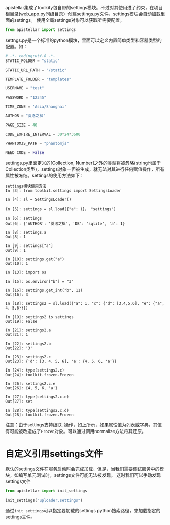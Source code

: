 apistellar集成了toolkity包自带的settings模块。不过对其使用进了约束，在项目根目录(web_app.py同级目录）创建settings.py文件，settings模块会自动加载里面的settings。
使用全局settings对象可以获取所需要配置。
```python
from apistellar import settings
```
settngs.py是一个标准的python模块，里面可以定义内置简单类型和容器类型的配置。如：
```python
# -*- coding:utf-8 -*-
STATIC_FOLDER = "static"

STATIC_URL_PATH = "/static"

TEMPLATE_FOLDER = "templates"

USERNAME = "test"

PASSWORD = "12345"

TIME_ZONE = 'Asia/Shanghai'

AUTHOR = "夏洛之枫"

PAGE_SIZE = 40

CODE_EXPIRE_INTERVAL = 30*24*3600

PHANTOMJS_PATH = "phantomjs"

NEED_CODE = False

```

settings.py里面定义的[Collection, Number]之外的类型将被忽略(string也属于Collection类型)，settings对象一但被生成，就无法对其进行任何赋值操作，所有属性被冻结。settings的使用方法如下：
```
settings模块使用方法
In [3]: from toolkit.settings import SettingsLoader

In [4]: sl = SettingsLoader()
 
In [5]: settings = sl.load({"a": 1}， "settings")
 
In [6]: settings
Out[6]: {'AUTHOR': '夏洛之枫', 'DB': 'sqlite', 'a': 1}
 
In [8]: settings.a
Out[8]: 1
 
In [9]: settings["a"]
Out[9]: 1
 
In [10]: settings.get("a")
Out[10]: 1
 
In [13]: import os
 
In [15]: os.environ["b"] = "3"
 
In [16]: settings.get_int("b", 11)
Out[16]: 3
 
In [18]: settings2 = sl.load({"a": 1, "c": {"d": [3,4,5,6], "e": {"a", 4, 5,6}}})
 
In [19]: settings2 is settings
Out[19]: False
 
In [21]: settings2.a
Out[21]: 1
 
In [22]: settings2.b
Out[22]: '3'
 
In [23]: settings2.c
Out[23]: {'d': [3, 4, 5, 6], 'e': {4, 5, 6, 'a'}}
 
In [24]: type(settings2.c)
Out[24]: toolkit.frozen.Frozen
 
In [26]: settings2.c.e
Out[26]: {4, 5, 6, 'a'}
 
In [27]: type(settings2.c.e)
Out[27]: set
 
In [28]: type(settings2.c.d)
Out[28]: toolkit.frozen.Frozen
```
注意：由于settings支持级联`.`操作，如上所示，如果属性值为列表或字典，其值有可能被改造成了`Frozen`对象。可以通过调用normalize方法将其还原。
# 自定义引用settings文件
默认的settings文件在服务启动时会完成加载，但是，当我们需要调试服务中的模块，如编写单元测试时，settings文件可能无法被发现。
这时我们可以手动发现settings文件

```python
from apistellar import init_settings

init_settings("uploader.settings")
```

通过`init_settings`可以指定要加载的settings python搜索路径，来加载指定的settings文件。